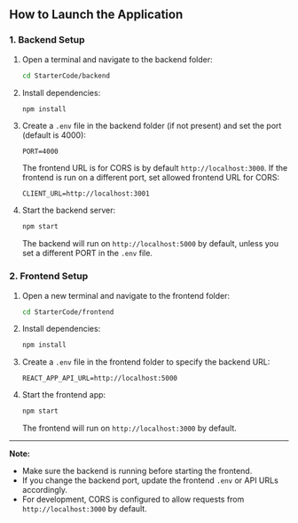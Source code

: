 ## How to Launch the Application

### 1. Backend Setup

1. Open a terminal and navigate to the backend folder:
	```sh
	cd StarterCode/backend
	```
2. Install dependencies:
	```sh
	npm install
	```
3. Create a `.env` file in the backend folder (if not present) and set the port (default is 4000):
	```env
	PORT=4000
	```
    The frontend URL is for CORS is by default `http://localhost:3000`. If the frontend is run on a different port, set allowed frontend URL for CORS:
    ```
    CLIENT_URL=http://localhost:3001
	```
4. Start the backend server:
	```sh
	npm start
	```
	The backend will run on `http://localhost:5000` by default, unless you set a different PORT in the `.env` file.

### 2. Frontend Setup

1. Open a new terminal and navigate to the frontend folder:
	```sh
	cd StarterCode/frontend
	```
2. Install dependencies:
	```sh
	npm install
	```
3. Create a `.env` file in the frontend folder to specify the backend URL:
	```env
	REACT_APP_API_URL=http://localhost:5000
	```
4. Start the frontend app:
	```sh
	npm start
	```
	The frontend will run on `http://localhost:3000` by default.

---

**Note:**
- Make sure the backend is running before starting the frontend.
- If you change the backend port, update the frontend `.env` or API URLs accordingly.
- For development, CORS is configured to allow requests from `http://localhost:3000` by default.
